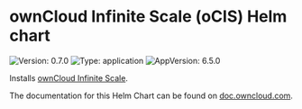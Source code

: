 
[comment]: # (DONT EDIT THIS FILE, it is autogenerated. Instead you need to edit README.md.gotmpl)

# ownCloud Infinite Scale (oCIS) Helm chart
![Version: 0.7.0](https://img.shields.io/badge/Version-0.7.0-informational?style=flat-square) ![Type: application](https://img.shields.io/badge/Type-application-informational?style=flat-square) ![AppVersion: 6.5.0](https://img.shields.io/badge/AppVersion-6.5.0-informational?style=flat-square)

Installs [ownCloud Infinite Scale](https://doc.owncloud.com/ocis/next/).

The documentation for this Helm Chart can be found on [doc.owncloud.com](https://doc.owncloud.com/ocis/next/deployment/container/orchestration/orchestration.html).
